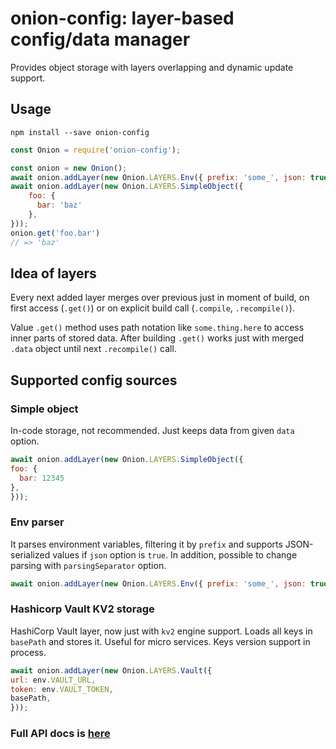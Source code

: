 # onion-config: layer-based config/data manager
Provides object storage with layers overlapping and dynamic update support.

## Usage
`npm install --save onion-config`

```javascript
const Onion = require('onion-config');

const onion = new Onion();
await onion.addLayer(new Onion.LAYERS.Env({ prefix: 'some_', json: true, }));
await onion.addLayer(new Onion.LAYERS.SimpleObject({
    foo: {
      bar: 'baz'
    },
}));
onion.get('foo.bar')
// => 'baz' 
```

## Idea of layers
Every next added layer merges over previous just in moment of build, on first access (`.get()`) or 
on explicit build call (`.compile`, `.recompile()`).

Value `.get()` method uses path notation like `some.thing.here` to access inner parts of stored data. After building
`.get()` works just with merged `.data` object until next `.recompile()` call.

## Supported config sources
### Simple object
In-code storage, not recommended. Just keeps data from given `data` option.
```javascript
await onion.addLayer(new Onion.LAYERS.SimpleObject({
foo: {
  bar: 12345
},
}));
```

### Env parser
It parses environment variables, filtering it by `prefix` and supports JSON-serialized values if `json` option is `true`.
In addition, possible to change parsing with `parsingSeparator` option.
```javascript
await onion.addLayer(new Onion.LAYERS.Env({ prefix: 'some_', json: true, }));
```

### Hashicorp Vault KV2 storage
HashiCorp Vault layer, now just with `kv2` engine support.
Loads all keys in `basePath` and stores it. Useful for micro services. Keys version support in process.

```javascript
await onion.addLayer(new Onion.LAYERS.Vault({
url: env.VAULT_URL,
token: env.VAULT_TOKEN,
basePath,
}));
```

### Full API docs is [here](https://github.com/Smbc1/onion-config/blob/master/API.md)
